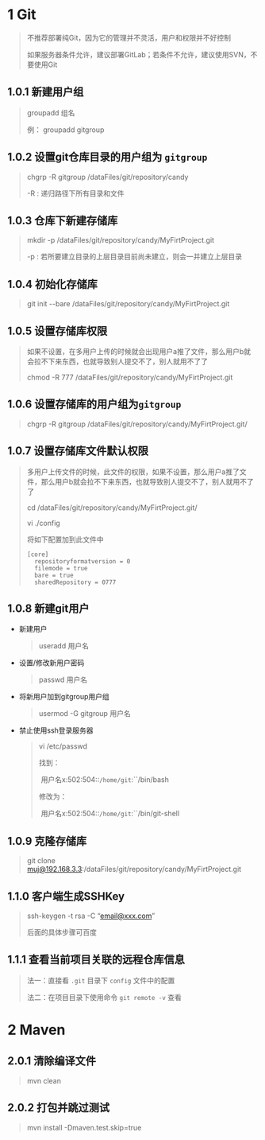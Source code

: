 # 1 Git

> 不推荐部署纯Git，因为它的管理并不灵活，用户和权限并不好控制
>
> 如果服务器条件允许，建议部署GitLab；若条件不允许，建议使用SVN，不要使用Git

## 1.0.1 新建用户组

> groupadd 组名
>
> 例： groupadd gitgroup

## 1.0.2 设置git仓库目录的用户组为 ```gitgroup```

> chgrp -R gitgroup /dataFiles/git/repository/candy
>
> -R : 递归路径下所有目录和文件

## 1.0.3 仓库下新建存储库

> mkdir -p /dataFiles/git/repository/candy/MyFirtProject.git
>
> -p : 若所要建立目录的上层目录目前尚未建立，则会一并建立上层目录

## 1.0.4 初始化存储库

> git init --bare /dataFiles/git/repository/candy/MyFirtProject.git

## 1.0.5 设置存储库权限

> 如果不设置，在多用户上传的时候就会出现用户a推了文件，那么用户b就会拉不下来东西，也就导致别人提交不了，别人就用不了了
>
> 
>
> chmod -R 777 /dataFiles/git/repository/candy/MyFirtProject.git

## 1.0.6 设置存储库的用户组为```gitgroup```

> chgrp -R gitgroup /dataFiles/git/repository/candy/MyFirtProject.git/

## 1.0.7 设置存储库文件默认权限

> 多用户上传文件的时候，此文件的权限，如果不设置，那么用户a推了文件，那么用户b就会拉不下来东西，也就导致别人提交不了，别人就用不了了
>
> 
>
> cd  /dataFiles/git/repository/candy/MyFirtProject.git/
>
> vi ./config
>
> 将如下配置加到此文件中
>
> ```
> [core]
> 	repositoryformatversion = 0
> 	filemode = true
> 	bare = true
> 	sharedRepository = 0777
> ```

## 1.0.8 新建git用户

* 新建用户

  > useradd 用户名

* 设置/修改新用户密码

  > passwd 用户名

* 将新用户加到gitgroup用户组

  > usermod -G gitgroup 用户名

* 禁止使用ssh登录服务器

  > vi /etc/passwd
  >
  > 找到：
  >
  > ​	用户名x:502:504::``/home/git``:``/bin/bash
  >
  > 修改为：
  >
  > ​	用户名x:502:504::``/home/git``:``/bin/git-shell

## 1.0.9 克隆存储库

> git clone muj@192.168.3.3:/dataFiles/git/repository/candy/MyFirtProject.git

## 1.1.0 客户端生成SSHKey

> ssh-keygen -t rsa -C “email@xxx.com”
>
> 
>
> 后面的具体步骤可百度

## 1.1.1 查看当前项目关联的远程仓库信息

> 法一：直接看 ```.git``` 目录下 ```config``` 文件中的配置
>
> 法二：在项目目录下使用命令 ```git remote -v``` 查看



# 2 Maven

## 2.0.1 清除编译文件

> mvn clean

## 2.0.2 打包并跳过测试

> mvn install -Dmaven.test.skip=true